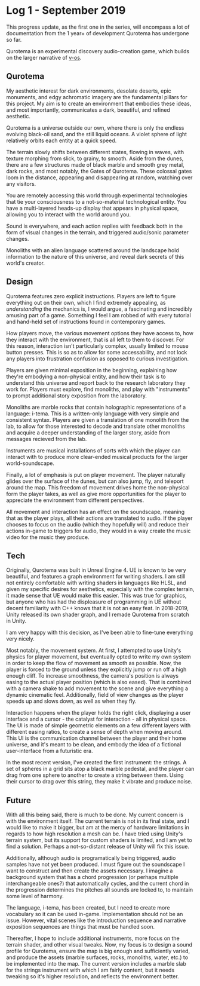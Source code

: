 # Log 1 - September 2019

This progress update, as the first one in the series, will encompass a lot of documentation from the 1 year+ of development Qurotema has undergone so far.

Qurotema is an experimental discovery audio-creation game, which builds on the larger narrative of [v-os](https://v-os.ca/qurotema).

## Qurotema

My aesthetic interest for dark environments, desolate deserts, epic monuments, and edgy achromatic imagery are the fundamental pillars for this project. My aim is to create an environment that embodies these ideas, and most importantly, communicates a dark, beautiful, and refined aesthetic.

Qurotema is a universe outside our own, where there is only the endless evolving black-oil sand, and the still liquid oceans. A violet sphere of light relatively orbits each entity at a quick speed.

The terrain slowly shifts between different states, flowing in waves, with texture morphing from slick, to grainy, to smooth. Aside from the dunes, there are a few structures made of black marble and smooth grey metal, dark rocks, and most notably, the Gates of Qurotema. These colossal gates loom in the distance, appearing and disappearing at random, watching over any visitors.

You are remotely accessing this world through experimental technologies that tie your consciousness to a not-so-material technological entity. You have a multi-layered heads-up display that appears in physical space, allowing you to interact with the world around you.

Sound is everywhere, and each action replies with feedback both in the form of visual changes in the terrain, and triggered audio/sonic parameter changes.

Monoliths with an alien language scattered around the landscape hold information to the nature of this universe, and reveal dark secrets of this world's creator.

## Design

Qurotema features zero explicit instructions. Players are left to figure everything out on their own, which I find extremely appealing, as _understanding_ the mechanics is, I would argue, a fascinating and incredibly amusing part of a game. Something I feel I am robbed of with every tutorial and hand-held set of instructions found in contemporary games.

How players move, the various movement options they have access to, how they interact with the environment, that is all left to them to discover. For this reason, interaction isn't particularly complex, usually limited to mouse button presses. This is so as to allow for some accessability, and not lock any players into frustration confusion as opposed to curious investigation.

Players are given minimal exposition in the beginning, explaining how they're embodying a non-physical entity, and how their task is to understand this universe and report back to the research laboratory they work for. Players must explore, find monoliths, and play with "instruments" to prompt additional story exposition from the laboratory.

Monoliths are marble rocks that contain holographic representations of a language: i-tema. This is a written-only language with very simple and consistent syntax. Players are given a translation of one monolith from the lab, to allow for those interested to decode and translate other monoliths and acquire a deeper understanding of the larger story, aside from messages recieved from the lab.

Instruments are musical installations of sorts with which the player can interact with to produce more clear-ended musical products for the larger world-soundscape.

Finally, a lot of emphasis is put on player movement. The player naturally glides over the surface of the dunes, but can also jump, fly, and teleport around the map. This freedom of movement drives home the non-physical form the player takes, as well as give more opportunities for the player to appreciate the environment from different perspectives.

All movement and interaction has an effect on the soundscape, meaning that as the player plays, all their actions are translated to audio. If the player chooses to focus on the audio (which they hopefully will) and reduce their actions in-game to triggers for audio, they would in a way create the music video for the music they produce.

## Tech

Originally, Qurotema was built in Unreal Engine 4. UE is known to be very beautiful, and features a graph environment for writing shaders. I am still not entirely comfortable with writing shaders in languages like HLSL, and given my specific desires for aesthetics, especially with the complex terrain, it made sense that UE would make this easier. This was true for graphics, but anyone who has had the displeasure of programming in UE without decent familiarity with C++ knows that it is not an easy feat. In 2018-2019, Unity released its own shader graph, and I remade Qurotema from scratch in Unity.

I am very happy with this decision, as I've been able to fine-tune everything very nicely.

Most notably, the movement system. At first, I attempted to use Unity's physics for player movement, but eventually opted to write my own system in order to keep the flow of movement as smooth as possible. Now, the player is forced to the ground unless they explicitly jump or run off a high enough cliff. To increase smoothness, the camera's position is always easing to the actual player position (which is also eased). That is combined with a camera shake to add movement to the scene and give everything a dynamic cinematic feel. Additionally, field of view changes as the player speeds up and slows down, as well as when they fly.

Interaction happens when the player holds the right click, displaying a user interface and a cursor - the catalyst for interaction - all in physical space. The UI is made of simple geometric elements on a few different layers with different easing ratios, to create a sense of depth when moving around. This UI is the communication channel between the player and their home universe, and it's meant to be clean, and embody the idea of a fictional user-interface from a futuristic era.

In the most recent version, I've created the first instrument: the strings. A set of spheres in a grid sits atop a black marble pedestal, and the player can drag from one sphere to another to create a string between them. Using their cursor to drag over this string, they make it vibrate and produce noise.

## Future

With all this being said, there is much to be done. My current concern is with the environment itself. The current terrain is not in its final state, and I would like to make it bigger, but am at the mercy of hardware limitations in regards to how high resolution a mesh can be. I have tried using Unity's terrain system, but its support for custom shaders is limited, and I am yet to find a solution. Perhaps a not-so-distant release of Unity will fix this issue.

Additionally, although audio is programatically being triggered, audio samples have not yet been produced. I must figure out the soundscape I want to construct and then create the assets necessary. I imagine a background system that has a chord progression (or perhaps multiple interchangeable ones?) that automatically cycles, and the current chord in the progression determines the pitches all sounds are locked to, to maintain some level of harmony.

The language, i-tema, has been created, but I need to create more vocabulary so it can be used in-game. Implementation should not be an issue. However, vital scenes like the introduction sequence and narrative exposition sequences are things that must be handled soon.

Thereafter, I hope to include additional instruments, more focus on the terrain shader, and other visual tweaks. Now, my focus is to design a sound profile for Qurotema, ensure the map is big enough and sufficiently varied, and produce the assets (marble surfaces, rocks, monoliths, water, etc.) to be implemented into the map. The current version includes a marble slab for the strings instrument with which I am fairly content, but it needs tweaking so it's higher resolution, and reflects the environment better.